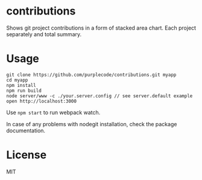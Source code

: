 contributions
=====================

Shows git project contributions in a form of stacked area chart. Each project separately and total summary.


Usage
=====

```
git clone https://github.com/purplecode/contributions.git myapp
cd myapp
npm install
npm run build
node server/www -c ./your.server.config // see server.default example
open http://localhost:3000
```
Use `npm start` to run webpack watch.

In case of any problems with nodegit installation, check the package documentation.

License
=======

MIT

